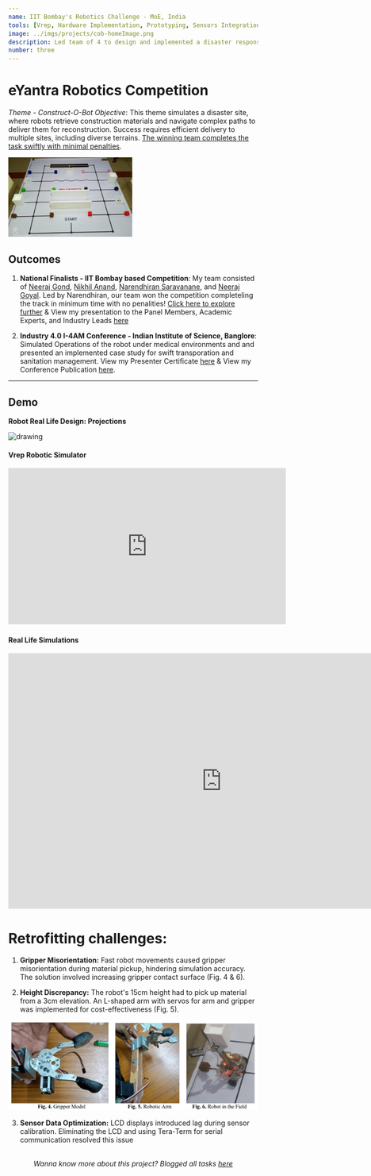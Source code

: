 ```yaml
---
name: IIT Bombay's Robotics Challenge - MoE, India
tools: [Vrep, Hardware Implementation, Prototyping, Sensors Integration, Troubleshooting, embedded C, Path Planning, 3D Design, Robot Communication, CNC Machining]
image: ../imgs/projects/cob-homeImage.png
description: Led team of 4 to design and implemented a disaster response robot, integrated sensors, navigation algorithms, and hardware implementation.
number: three
---
```



# eYantra Robotics Competition

*Theme - Construct-O-Bot Objective*: This theme simulates a disaster site, where robots retrieve construction materials and navigate complex paths to deliver them for reconstruction. Success requires efficient delivery to multiple sites, including diverse terrains. <u>The winning team completes the task swiftly with minimal penalties</u>.

<img src="../imgs/projects/cob-Arena.png" alt="drawing" width="250"/>


## Outcomes
1) **National Finalists - IIT Bombay based Competition**: My team consisted of <a href="https://www.linkedin.com/in/neeraj-kumar-gond-543092170/">Neeraj Gond</a>, <a href="https://www.linkedin.com/in/nikhil-anand-3164b818b/">Nikhil Anand</a>, <a href="https://naren200.github.io/">Narendhiran Saravanane</a>, and <a href="https://www.linkedin.com/in/neeraj-goyal-85067014b/">Neeraj Goyal</a>. Led by Narendhiran, our team won the competition completeling the track in minimum time with no penalities! [Click here to explore further](../pdfs/eyrc_certificate.pdf) & View my presentation to the Panel Members, Academic Experts, and Industry Leads [here](https://www.youtube.com/live/NCbEUZE8Mh8?si=cSnDjut960LlgZRw&t=5812)

2) **Industry 4.0 I-4AM Conference - Indian Institute of Science, Banglore**: Simulated Operations of the robot under medical environments and and presented an implemented case study for swift transporation and sanitation management. View my Presenter Certificate [here](../pdfs/i4amcertificate.jpg) & View my Conference Publication [here](../pdfs/ID50_Full_Paper.pdf).



----


## Demo
**Robot Real Life Design: Projections**

<img src="../imgs/projects/cob-robotAllsideView.png" alt="drawing" width="350"/>

#### Vrep Robotic Simulator

<div style="text-align: center;">
    <iframe width="560" height="315" src="https://www.youtube.com/embed/UqZlvbHdpMs?si=1xlNS-8Qw6fTCUFS" title="YouTube video player" frameborder="0" allow="accelerometer;  autoplay=0;  clipboard-write;encrypted-media; gyroscope; picture-in-picture; web-share" allowfullscreen></iframe>
</div>

#### Real Life Simulations

<iframe width="860" height="515" src="https://www.youtube.com/embed/w3wBqJ6DisA?si=7jdh7NidJmqMFRql" title="YouTube video player" frameborder="0" allow="accelerometer; autoplay=0;  clipboard-write;encrypted-media; gyroscope; picture-in-picture; web-share" allowfullscreen></iframe>



# Retrofitting challenges:

1. **Gripper Misorientation:** Fast robot movements caused gripper misorientation during material pickup, hindering simulation accuracy. The solution involved increasing gripper contact surface (Fig. 4 & 6).

2. **Height Discrepancy:** The robot's 15cm height had to pick up material from a 3cm elevation. An L-shaped arm with servos for arm and gripper was implemented for cost-effectiveness (Fig. 5).
<img src="../imgs/projects/cob-RoboticArm.png" alt="drawing" width="850"/>

3. **Sensor Data Optimization:** LCD displays introduced lag during sensor calibration. Eliminating the LCD and using Tera-Term for serial communication resolved this issue

<br>

<div style="text-align: center;">
    <i>Wanna know more about this project? Blogged all tasks <a href="/blog/eyantracompetition">here</a></i>
</div>

<br>